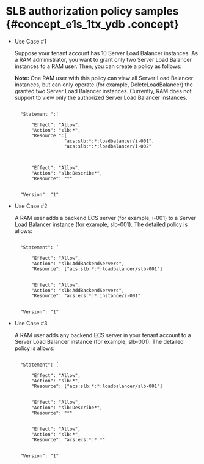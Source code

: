 # SLB authorization policy samples {#concept_e1s_1tx_ydb .concept}

-   Use Case \#1

    Suppose your tenant account has 10 Server Load Balancer instances. As a RAM administrator, you want to grant only two Server Load Balancer instances to a RAM user. Then, you can create a policy as follows:

    **Note:** One RAM user with this policy can view all Server Load Balancer instances, but can only operate \(for example, DeleteLoadBalancer\) the granted two Server Load Balancer instances. Currently, RAM does not support to view only the authorized Server Load Balancer instances.

    ```
    
      "Statement ":[
        
          "Effect": "Allow",
          "Action": "slb:*",
          "Resource ":[
                      "acs:slb:*:*:loadbalancer/i-001",
                      "acs:slb:*:*:loadbalancer/i-002"
                      
        
        
          "Effect": "Allow",
          "Action": "slb:Describe*",
          "Resource": "*"
        
      
      "Version": "1"
    
    ```

-   Use Case \#2

    A RAM user adds a backend ECS server \(for example, i-001\) to a Server Load Balancer instance \(for example, slb-001\). The detailed policy is allows:

    ```
    
      "Statement": [
        
          "Effect": "Allow",
          "Action": "slb:AddBackendServers",
          "Resource": ["acs:slb:*:*:loadbalancer/slb-001"]
        
        
          "Effect": "Allow",
          "Action": "slb:AddBackendServers",
          "Resource": "acs:ecs:*:*:instance/i-001"
        
      
      "Version": "1"
    
    ```

-   Use Case \#3

    A RAM user adds any backend ECS server in your tenant account to a Server Load Balancer instance \(for example, slb-001\). The detailed policy is allows:

    ```
    
      "Statement": [
        
          "Effect": "Allow",
          "Action": "slb:*",
          "Resource": ["acs:slb:*:*:loadbalancer/slb-001"]
        
        
          "Effect": "Allow",
          "Action": "slb:Describe*",
          "Resource": "*"
        
        
          "Effect": "Allow",
          "Action": "slb:*",
          "Resource": "acs:ecs:*:*:*"
        
      
      "Version": "1"
    
    ```


